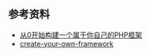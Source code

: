 # 

## 参考资料
* [从0开始构建一个属于你自己的PHP框架](https://juejin.im/entry/590ece6fac502e006cf2e5b4)
* [create-your-own-framework](http://fabien.potencier.org/create-your-own-framework-on-top-of-the-symfony2-components-part-2.html)